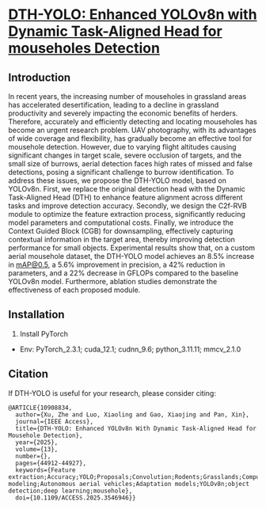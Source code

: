 # [DTH-YOLO: Enhanced YOLOv8n with Dynamic Task-Aligned Head for mouseholes Detection](https://doi.org/10.1109/ACCESS.2025.3546946)
## Introduction
In recent years, the increasing number of mouseholes in grassland areas has accelerated desertification, 
leading to a decline in grassland productivity and severely impacting the economic benefits of herders. 
Therefore, accurately and efficiently detecting and locating mouseholes has become an urgent research problem. 
UAV photography, with its advantages of wide coverage and flexibility, has gradually become an effective tool 
for mousehole detection. However, due to varying flight altitudes causing significant changes in target scale, 
severe occlusion of targets, and the small size of burrows, aerial detection faces high rates of missed and false 
detections, posing a significant challenge to burrow identification. To address these issues, we propose the 
DTH-YOLO model, based on YOLOv8n. First, we replace the original detection head with the Dynamic Task-Aligned 
Head (DTH) to enhance feature alignment across different tasks and improve detection accuracy. Secondly, we 
design the C2f-RVB module to optimize the feature extraction process, significantly reducing model parameters 
and computational costs. Finally, we introduce the Context Guided Block (CGB) for downsampling, effectively 
capturing contextual information in the target area, thereby improving detection performance for small objects.
Experimental results show that, on a custom aerial mousehole dataset, the DTH-YOLO model achieves an 8.5\% increase 
in mAP@0.5, a 5.6\% improvement in precision, a 42\% reduction in parameters, and a 22\% decrease in GFLOPs compared 
to the baseline YOLOv8n model. Furthermore, ablation studies demonstrate the effectiveness of each proposed module.


## Installation
1. Install PyTorch
- Env: PyTorch\_2.3.1; cuda\_12.1; cudnn\_9.6; python\_3.11.11; mmcv\_2.1.0


## Citation
If DTH-YOLO is useful for your research, please consider citing:
```
@ARTICLE{10908834,
  author={Xu, Zhe and Luo, Xiaoling and Gao, Xiaojing and Pan, Xin},
  journal={IEEE Access}, 
  title={DTH-YOLO: Enhanced YOLOv8n With Dynamic Task-Aligned Head for Mousehole Detection}, 
  year={2025},
  volume={13},
  number={},
  pages={44912-44927},
  keywords={Feature extraction;Accuracy;YOLO;Proposals;Convolution;Rodents;Grasslands;Computational modeling;Autonomous aerial vehicles;Adaptation models;YOLOv8n;object detection;deep learning;mousehole},
  doi={10.1109/ACCESS.2025.3546946}}

```


